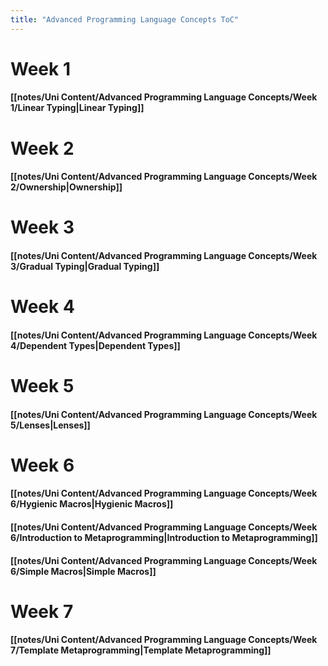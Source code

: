 ```yaml
---
title: "Advanced Programming Language Concepts ToC"
---
```


# **Week 1**
#### [[notes/Uni Content/Advanced Programming Language Concepts/Week 1/Linear Typing|Linear Typing]]

# **Week 2**
#### [[notes/Uni Content/Advanced Programming Language Concepts/Week 2/Ownership|Ownership]]

# **Week 3**
#### [[notes/Uni Content/Advanced Programming Language Concepts/Week 3/Gradual Typing|Gradual Typing]]

# **Week 4**
#### [[notes/Uni Content/Advanced Programming Language Concepts/Week 4/Dependent Types|Dependent Types]]

# **Week 5**
#### [[notes/Uni Content/Advanced Programming Language Concepts/Week 5/Lenses|Lenses]]

# **Week 6**
#### [[notes/Uni Content/Advanced Programming Language Concepts/Week 6/Hygienic Macros|Hygienic Macros]]
#### [[notes/Uni Content/Advanced Programming Language Concepts/Week 6/Introduction to Metaprogramming|Introduction to Metaprogramming]]
#### [[notes/Uni Content/Advanced Programming Language Concepts/Week 6/Simple Macros|Simple Macros]]

# **Week 7**
#### [[notes/Uni Content/Advanced Programming Language Concepts/Week 7/Template Metaprogramming|Template Metaprogramming]]